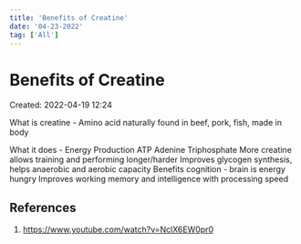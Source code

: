 ```yaml
---
title: 'Benefits of Creatine'
date: '04-23-2022'
tag: ['All']
---
```


# Benefits of Creatine

Created: 2022-04-19 12:24

What is creatine - Amino acid naturally found in beef, pork, fish, made in body

What it does - Energy Production ATP Adenine Triphosphate
More creatine allows training and performing longer/harder
Improves glycogen synthesis, helps anaerobic and aerobic capacity
Benefits cognition - brain is energy hungry
Improves working memory and intelligence with processing speed

## References

1. https://www.youtube.com/watch?v=NclX6EW0pr0
